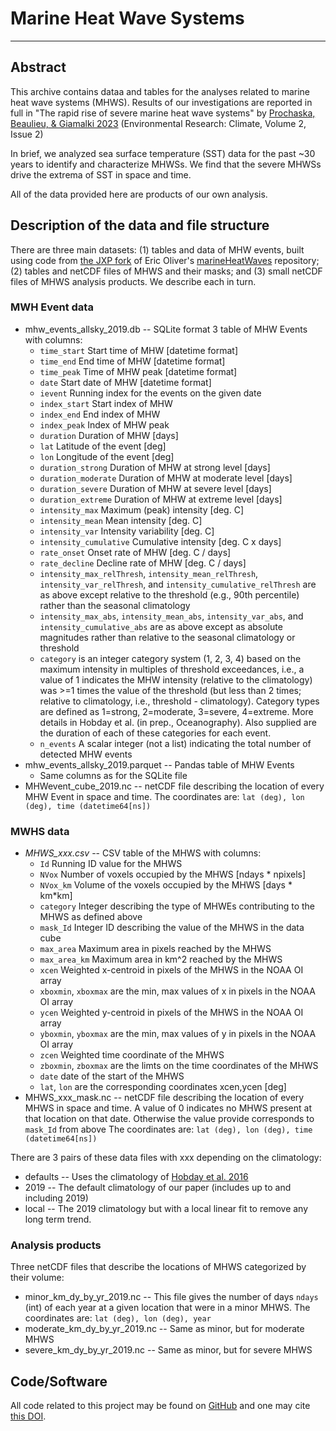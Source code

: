 # Marine Heat Wave Systems
---

## Abstract

This archive contains dataa and tables for the analyses related to 
marine heat wave systems (MHWS).
Results of our investigations are reported in full in
"The rapid rise of severe marine heat wave systems" by
[Prochaska, Beaulieu, & Giamalki 2023](https://iopscience.iop.org/article/10.1088/2752-5295/accd0e)
(Environmental Research: Climate, Volume 2, Issue 2) 

In brief, we analyzed sea surface temperature (SST) data for the past ~30 years
to identify and characterize MHWSs.  We find that the severe MHWSs
drive the extrema of SST in space and time.

All of the data provided here 
are products of our own analysis.

## Description of the data and file structure

There are three main datasets: (1) tables and data of MHW events, built using code
from [the JXP fork](https://github.com/profxj/marineHeatWaves)
of Eric Oliver's [marineHeatWaves](https://github.com/ecjoliver/marineHeatWaves) repository;
(2) tables and netCDF files of MHWS and their masks;
and
(3) small netCDF files of MHWS analysis products. 
We describe each in turn.

### MWH Event data

  * mhw_events_allsky_2019.db -- SQLite format 3 table of MHW Events with columns:
    *   `time_start`           Start time of MHW [datetime format]
    *   `time_end`             End time of MHW [datetime format]
    *   `time_peak`            Time of MHW peak [datetime format]
    *   `date`                 Start date of MHW [datetime format]
    *   `ievent`               Running index for the events on the given date
    *   `index_start`          Start index of MHW
    *   `index_end`            End index of MHW
    *   `index_peak`           Index of MHW peak
    *   `duration`             Duration of MHW [days]
    *   `lat`                  Latitude of the event [deg]
    *   `lon`                  Longitude of the event [deg]
    *   `duration_strong`      Duration of MHW at strong level [days]
    *   `duration_moderate`    Duration of MHW at moderate level [days]
    *   `duration_severe`      Duration of MHW at severe level [days]
    *   `duration_extreme`     Duration of MHW at extreme level [days]
    *   `intensity_max`        Maximum (peak) intensity [deg. C]
    *   `intensity_mean`       Mean intensity [deg. C]
    *   `intensity_var`        Intensity variability [deg. C]
    *   `intensity_cumulative` Cumulative intensity [deg. C x days]
    *   `rate_onset`           Onset rate of MHW [deg. C / days]
    *   `rate_decline`         Decline rate of MHW [deg. C / days]
    *   `intensity_max_relThresh`, `intensity_mean_relThresh`, `intensity_var_relThresh`,
        and `intensity_cumulative_relThresh` are as above except relative to the
        threshold (e.g., 90th percentile) rather than the seasonal climatology
    *   `intensity_max_abs`, `intensity_mean_abs`, `intensity_var_abs`, and
        `intensity_cumulative_abs` are as above except as absolute magnitudes
        rather than relative to the seasonal climatology or threshold
    *   `category` is an integer category system (1, 2, 3, 4) based on the maximum intensity
        in multiples of threshold exceedances, i.e., a value of 1 indicates the MHW
        intensity (relative to the climatology) was >=1 times the value of the threshold (but
        less than 2 times; relative to climatology, i.e., threshold - climatology).
        Category types are defined as 1=strong, 2=moderate, 3=severe, 4=extreme. More details in
        Hobday et al. (in prep., Oceanography). Also supplied are the duration of each of these
        categories for each event.
    *   `n_events`             A scalar integer (not a list) indicating the total number of detected MHW events
  * mhw_events_allsky_2019.parquet -- Pandas table of MHW Events
    *   Same columns as for the SQLite file
  * MHWevent_cube_2019.nc -- netCDF file describing the location of every MHW Event in space and time.  The coordinates are: `lat (deg), lon (deg), time (datetime64[ns])`

### MWHS data

  * *MHWS_xxx.csv* -- CSV table of the MHWS with columns:
    * `Id` Running ID value for the MHWS
    * `NVox` Number of voxels occupied by the MHWS [ndays * npixels]
    * `NVox_km` Volume of the voxels occupied by the MHWS [days * km*km] 
    * `category` Integer describing the type of MHWEs contributing to the MHWS as defined above
    * `mask_Id` Integer ID describing the value of the MHWS in the data cube 
    * `max_area` Maximum area in pixels reached by the MHWS
    * `max_area_km` Maximum area in km^2 reached by the MHWS
    * `xcen` Weighted x-centroid in pixels of the MHWS in the NOAA OI array 
    * `xboxmin`, `xboxmax` are the min, max values of x in pixels in the NOAA OI array
    * `ycen` Weighted y-centroid in pixels of the MHWS in the NOAA OI array 
    * `yboxmin`, `yboxmax` are the min, max values of y in pixels in the NOAA OI array
    * `zcen` Weighted time coordinate of the MHWS 
    * `zboxmin`, `zboxmax` are the limts on the time coordinates of the MHWS 
    * `date` date of the start of the MHWS
    * `lat`, `lon` are the corresponding coordinates xcen,ycen [deg]
  * MHWS_xxx_mask.nc -- netCDF file describing the location of every MHWS in space and time. 
       A value of 0 indicates no MHWS present at that location on that date.  Otherwise the 
       value provide corresponds to `mask_Id` from above 
       The coordinates are: `lat (deg), lon (deg), time (datetime64[ns])`

There are 3 pairs of these data files with xxx depending on the climatology:

  * defaults -- Uses the climatology of [Hobday et al. 2016](https://www.sciencedirect.com/science/article/pii/S0079661116000057) 
  * 2019 -- The default climatology of our paper (includes up to and including 2019)
  * local -- The 2019 climatology but with a local linear fit to remove any long term trend. 

### Analysis products

Three netCDF files that describe the locations of MHWS categorized
by their volume:

  * minor_km_dy_by_yr_2019.nc -- This file gives the number of days `ndays` (int) of each year at a given location
    that were in a minor MHWS.  The coordinates are: `lat (deg), lon (deg), year`
  * moderate_km_dy_by_yr_2019.nc -- Same as minor, but for moderate MHWS
  * severe_km_dy_by_yr_2019.nc -- Same as minor, but for severe MHWS

## Code/Software

All code related to this project may be found on 
[GitHub](https://github.com/profxj/mhw_analysis)
and one may cite [this DOI](https://zenodo.org/badge/latestdoi/262816104).
